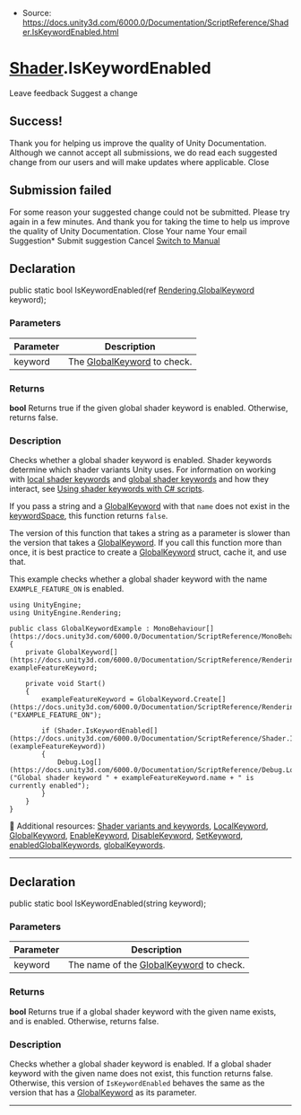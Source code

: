 * Source: https://docs.unity3d.com/6000.0/Documentation/ScriptReference/Shader.IsKeywordEnabled.html

#  [Shader](https://docs.unity3d.com/6000.0/Documentation/ScriptReference/Shader.html).IsKeywordEnabled
Leave feedback
Suggest a change
## Success!
Thank you for helping us improve the quality of Unity Documentation. Although we cannot accept all submissions, we do read each suggested change from our users and will make updates where applicable.
Close
## Submission failed
For some reason your suggested change could not be submitted. Please <a>try again</a> in a few minutes. And thank you for taking the time to help us improve the quality of Unity Documentation.
Close
Your name Your email Suggestion* Submit suggestion
Cancel
[Switch to Manual](https://docs.unity3d.com/6000.0/Documentation/Manual/class-Shader.html "Go to Shader Component in the Manual")
## Declaration
public static bool IsKeywordEnabled(ref [Rendering.GlobalKeyword](https://docs.unity3d.com/6000.0/Documentation/ScriptReference/Rendering.GlobalKeyword.html) keyword); 
### Parameters
Parameter | Description  
---|---  
keyword | The [GlobalKeyword](https://docs.unity3d.com/6000.0/Documentation/ScriptReference/Rendering.GlobalKeyword.html) to check.  
### Returns
**bool** Returns true if the given global shader keyword is enabled. Otherwise, returns false. 
### Description
Checks whether a global shader keyword is enabled.
Shader keywords determine which shader variants Unity uses. For information on working with [local shader keywords](https://docs.unity3d.com/6000.0/Documentation/ScriptReference/Rendering.LocalKeyword.html) and [global shader keywords](https://docs.unity3d.com/6000.0/Documentation/ScriptReference/Rendering.GlobalKeyword.html) and how they interact, see [Using shader keywords with C# scripts](https://docs.unity3d.com/6000.0/Documentation/Manual/shader-keywords-scripts.html).  
  
If you pass a string and a [GlobalKeyword](https://docs.unity3d.com/6000.0/Documentation/ScriptReference/Rendering.GlobalKeyword.html) with that `name` does not exist in the [keywordSpace](https://docs.unity3d.com/6000.0/Documentation/ScriptReference/Shader-keywordSpace.html), this function returns `false`.  
  
The version of this function that takes a string as a parameter is slower than the version that takes a [GlobalKeyword](https://docs.unity3d.com/6000.0/Documentation/ScriptReference/Rendering.GlobalKeyword.html). If you call this function more than once, it is best practice to create a [GlobalKeyword](https://docs.unity3d.com/6000.0/Documentation/ScriptReference/Rendering.GlobalKeyword.html) struct, cache it, and use that.  
  
This example checks whether a global shader keyword with the name `EXAMPLE_FEATURE_ON` is enabled.
```
using UnityEngine;
using UnityEngine.Rendering;  
  
public class GlobalKeywordExample : MonoBehaviour[](https://docs.unity3d.com/6000.0/Documentation/ScriptReference/MonoBehaviour.html)
{
    private GlobalKeyword[](https://docs.unity3d.com/6000.0/Documentation/ScriptReference/Rendering.GlobalKeyword.html) exampleFeatureKeyword;  
  
    private void Start()
    {
        exampleFeatureKeyword = GlobalKeyword.Create[](https://docs.unity3d.com/6000.0/Documentation/ScriptReference/Rendering.GlobalKeyword.Create.html)("EXAMPLE_FEATURE_ON");  
  
        if (Shader.IsKeywordEnabled[](https://docs.unity3d.com/6000.0/Documentation/ScriptReference/Shader.IsKeywordEnabled.html)(exampleFeatureKeyword))
        {
            Debug.Log[](https://docs.unity3d.com/6000.0/Documentation/ScriptReference/Debug.Log.html)("Global shader keyword " + exampleFeatureKeyword.name + " is currently enabled");
        }
    }
}

```

Additional resources: [Shader variants and keywords](https://docs.unity3d.com/6000.0/Documentation/Manual/shader-variants-and-keywords.html), [LocalKeyword](https://docs.unity3d.com/6000.0/Documentation/ScriptReference/Rendering.LocalKeyword.html), [GlobalKeyword](https://docs.unity3d.com/6000.0/Documentation/ScriptReference/Rendering.GlobalKeyword.html), [EnableKeyword](https://docs.unity3d.com/6000.0/Documentation/ScriptReference/Shader.EnableKeyword.html), [DisableKeyword](https://docs.unity3d.com/6000.0/Documentation/ScriptReference/Shader.DisableKeyword.html), [SetKeyword](https://docs.unity3d.com/6000.0/Documentation/ScriptReference/Shader.SetKeyword.html), [enabledGlobalKeywords](https://docs.unity3d.com/6000.0/Documentation/ScriptReference/Shader-enabledGlobalKeywords.html), [globalKeywords](https://docs.unity3d.com/6000.0/Documentation/ScriptReference/Shader-globalKeywords.html).
* * *
## Declaration
public static bool IsKeywordEnabled(string keyword); 
### Parameters
Parameter | Description  
---|---  
keyword | The name of the [GlobalKeyword](https://docs.unity3d.com/6000.0/Documentation/ScriptReference/Rendering.GlobalKeyword.html) to check.  
### Returns
**bool** Returns true if a global shader keyword with the given name exists, and is enabled. Otherwise, returns false. 
### Description
Checks whether a global shader keyword is enabled.
If a global shader keyword with the given name does not exist, this function returns false. Otherwise, this version of `IsKeywordEnabled` behaves the same as the version that has a [GlobalKeyword](https://docs.unity3d.com/6000.0/Documentation/ScriptReference/Rendering.GlobalKeyword.html) as its parameter.
* * *
